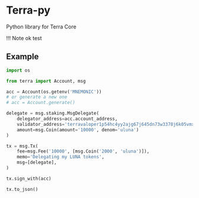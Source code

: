 # Terra-py

Python library for Terra Core

!!! Note
    ok test

## Example

```python
import os

from terra import Account, msg

acc = Account(os.getenv('MNEMONIC'))
# or generate a new one
# acc = Account.generate()

delegate = msg.staking.MsgDelegate(
    delegator_address=acc.account_address,
    validator_address='terravaloper1p54hc4yy2ajg67j645dn73w3378j6k05vmx9r2',
    amount=msg.Coin(amount='10000', denom='uluna')
)

tx = msg.Tx(
    fee=msg.Fee('10000', [msg.Coin('2000', 'uluna')]),
    memo='Delegating my LUNA tokens',
    msg=[delegate],
)

tx.sign_with(acc)

tx.to_json()
```
